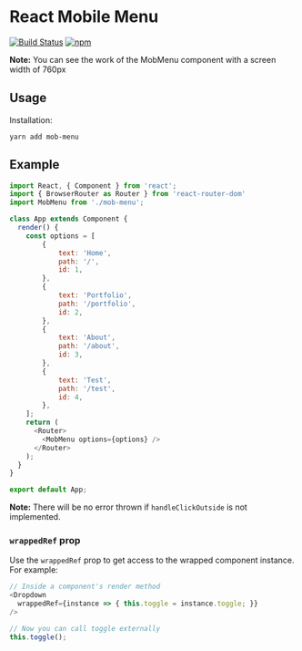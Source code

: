 # React Mobile Menu

[![Build Status](https://travis-ci.org/kentor/react-click-outside.svg)](https://travis-ci.org/kentor/react-click-outside) [![npm](https://img.shields.io/npm/v/react-click-outside.svg)](https://www.npmjs.com/package/react-click-outside)

**Note:** You can see the work of the MobMenu component with a screen width of 760px

## Usage

Installation:

```
yarn add mob-menu
```

## Example

```js
import React, { Component } from 'react';
import { BrowserRouter as Router } from 'react-router-dom'
import MobMenu from './mob-menu';

class App extends Component {
  render() {
    const options = [
        {
            text: 'Home',
            path: '/',
            id: 1,
        },
        {
            text: 'Portfolio',
            path: '/portfolio',
            id: 2,
        },
        {
            text: 'About',
            path: '/about',
            id: 3,
        },
        {
            text: 'Test',
            path: '/test',
            id: 4,
        },
    ];
    return (
      <Router>
        <MobMenu options={options} />
      </Router>
    );
  }
}

export default App;

```

**Note:** There will be no error thrown if `handleClickOutside` is not
implemented.

### `wrappedRef` prop

Use the `wrappedRef` prop to get access to the wrapped component instance. For
example:

```js
// Inside a component's render method
<Dropdown
  wrappedRef={instance => { this.toggle = instance.toggle; }}
/>

// Now you can call toggle externally
this.toggle();
```
